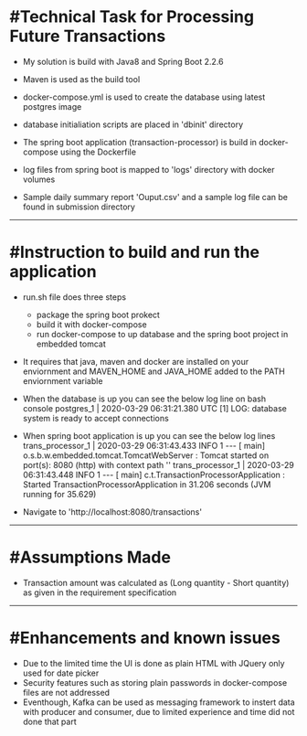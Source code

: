 
#Technical Task for Processing Future Transactions
==============================================================
*  My solution is build with Java8 and Spring Boot 2.2.6
*  Maven is used as the build tool

*  docker-compose.yml is used to create the database using latest postgres image
*  database initialiation scripts are placed in 'dbinit' directory

*  The spring boot application (transaction-processor) is build in docker-compose using the Dockerfile
*  log files from spring boot is mapped to 'logs' directory with docker volumes

*  Sample daily summary report 'Ouput.csv' and a sample log file can be found in submission directory

---------------------------------------------------------------------------

#Instruction to build and run the application
==============================================================
*  run.sh file does three steps
    - package the spring boot prokect
	- build it with docker-compose
	- run docker-compose to up database and the spring boot project in embedded tomcat

* It requires that java, maven and docker are installed on your enviornment and MAVEN_HOME and JAVA_HOME added to the PATH enviornment variable

* When the database is up you can see the below log line on bash console
	postgres_1         | 2020-03-29 06:31:21.380 UTC [1] LOG:  database system is ready to accept connections

* When spring boot application is up you can see the below log lines
    trans_processor_1  | 2020-03-29 06:31:43.433  INFO 1 --- [           main] o.s.b.w.embedded.tomcat.TomcatWebServer  : Tomcat started on port(s): 8080 (http) with context path ''
    trans_processor_1  | 2020-03-29 06:31:43.448  INFO 1 --- [           main] c.t.TransactionProcessorApplication      : Started TransactionProcessorApplication in 31.206 seconds (JVM running for 35.629)

* Navigate to 'http://localhost:8080/transactions'

---------------------------------------------------------------------------------------


#Assumptions Made
=============================================================
*  Transaction amount was calculated as (Long quantity - Short quantity) as given in the requirement specification

---------------------------------------------------------------------------------------
#Enhancements and known issues
============================================================
* Due to the limited time the UI is done as plain HTML with JQuery only used for date picker
* Security features such as storing plain passwords in docker-compose files are not addressed
* Eventhough, Kafka can be used as messaging framework to instert data with producer and consumer, due to limited experience and time did not done that part



